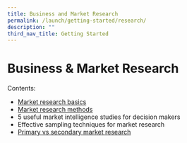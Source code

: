 ```yaml
---
title: Business and Market Research
permalink: /launch/getting-started/research/
description: ""
third_nav_title: Getting Started
---
```





# Business & Market Research 

Contents:

* [Market research basics](/launch/getting-started/research/basics)
* [Market research methods](/launch/getting-started/research/methods)
* 5 useful market intelligence studies for decision makers
* Effective sampling techniques for market research 
* [Primary vs secondary market research](/launch/getting-started/research/primary-vs-secondary-research)